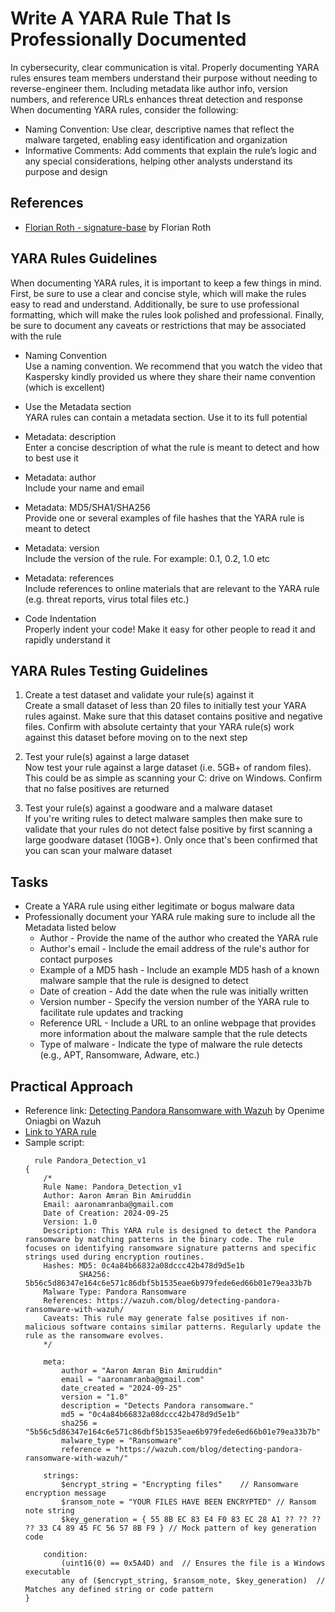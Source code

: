 # Write A YARA Rule That Is Professionally Documented
In cybersecurity, clear communication is vital. Properly documenting YARA rules ensures team members understand their purpose without needing to reverse-engineer them. Including metadata like author info, version numbers, and reference URLs enhances threat detection and response
<br/>
When documenting YARA rules, consider the following:
- Naming Convention: Use clear, descriptive names that reflect the malware targeted, enabling easy identification and organization
- Informative Comments: Add comments that explain the rule’s logic and any special considerations, helping other analysts understand its purpose and design

## References
- [Florian Roth - signature-base](https://github.com/Neo23x0/signature-base/tree/master/yara) by Florian Roth


## YARA Rules Guidelines
When documenting YARA rules, it is important to keep a few things in mind. First, be sure to use a clear and concise style, which will make the rules easy to read and understand. Additionally, be sure to use professional formatting, which will make the rules look polished and professional. Finally, be sure to document any caveats or restrictions that may be associated with the rule

- Naming Convention <br/>
Use a naming convention. We recommend that you watch the video that Kaspersky kindly provided us where they share their name convention (which is excellent)

- Use the Metadata section <br/>
YARA rules can contain a metadata section. Use it to its full potential

- Metadata: description <br/>
Enter a concise description of what the rule is meant to detect and how to best use it

- Metadata: author <br/>
Include your name and email

- Metadata: MD5/SHA1/SHA256 <br/>
Provide one or several examples of file hashes that the YARA rule is meant to detect

- Metadata: version <br/>
Include the version of the rule. For example: 0.1, 0.2, 1.0 etc

- Metadata: references <br/>
Include references to online materials that are relevant to the YARA rule (e.g. threat reports, virus total files etc.)

- Code Indentation <br/>
Properly indent your code! Make it easy for other people to read it and rapidly understand it


## YARA Rules Testing Guidelines
1. Create a test dataset and validate your rule(s) against it <br/>
Create a small dataset of less than 20 files to initially test your YARA rules against. Make sure that this dataset contains positive and negative files. Confirm with absolute certainty that your YARA rule(s) work against this dataset before moving on to the next step

2. Test your rule(s) against a large dataset <br/>
Now test your rule against a large dataset (i.e. 5GB+ of random files). This could be as simple as scanning your C: drive on Windows. Confirm that no false positives are returned

3. Test your rule(s) against a goodware and a malware dataset <br/>
If you're writing rules to detect malware samples then make sure to validate that your rules do not detect false positive by first scanning a large goodware dataset (10GB+). Only once that's been confirmed that you can scan your malware dataset


## Tasks
- Create a YARA rule using either legitimate or bogus malware data
- Professionally document your YARA rule making sure to include all the Metadata listed below
  - Author - Provide the name of the author who created the YARA rule
  - Author's email - Include the email address of the rule's author for contact purposes
  - Example of a MD5 hash - Include an example MD5 hash of a known malware sample that the rule is designed to detect
  - Date of creation - Add the date when the rule was initially written
  - Version number - Specify the version number of the YARA rule to facilitate rule updates and tracking
  - Reference URL - Include a URL to an online webpage that provides more information about the malware sample that the rule detects
  - Type of malware - Indicate the type of malware the rule detects (e.g., APT, Ransomware, Adware, etc.)

## Practical Approach
- Reference link: [Detecting Pandora Ransomware with Wazuh](https://wazuh.com/blog/detecting-pandora-ransomware-with-wazuh/) by Openime Oniagbi on Wazuh
- [Link to YARA rule](https://github.com/aaronamran/MCSI-Remote-Cybersecurity-Internship/blob/main/Threat%20Hunting/YARA%20rules/Pandora_Detection_v1.yar)
- Sample script:
  ```
    rule Pandora_Detection_v1
  {
      /*
      Rule Name: Pandora_Detection_v1
      Author: Aaron Amran Bin Amiruddin
      Email: aaronamranba@gmail.com
      Date of Creation: 2024-09-25
      Version: 1.0
      Description: This YARA rule is designed to detect the Pandora ransomware by matching patterns in the binary code. The rule focuses on identifying ransomware signature patterns and specific strings used during encryption routines.
      Hashes: MD5: 0c4a84b66832a08dccc42b478d9d5e1b
              SHA256: 5b56c5d86347e164c6e571c86dbf5b1535eae6b979fede6ed66b01e79ea33b7b
      Malware Type: Pandora Ransomware
      References: https://wazuh.com/blog/detecting-pandora-ransomware-with-wazuh/
      Caveats: This rule may generate false positives if non-malicious software contains similar patterns. Regularly update the rule as the ransomware evolves.
      */
  
      meta:
          author = "Aaron Amran Bin Amiruddin"
          email = "aaronamranba@gmail.com"
          date_created = "2024-09-25"
          version = "1.0"
          description = "Detects Pandora ransomware."
          md5 = "0c4a84b66832a08dccc42b478d9d5e1b"
          sha256 = "5b56c5d86347e164c6e571c86dbf5b1535eae6b979fede6ed66b01e79ea33b7b"
          malware_type = "Ransomware"
          reference = "https://wazuh.com/blog/detecting-pandora-ransomware-with-wazuh/"
  
      strings:
          $encrypt_string = "Encrypting files"    // Ransomware encryption message
          $ransom_note = "YOUR FILES HAVE BEEN ENCRYPTED" // Ransom note string
          $key_generation = { 55 8B EC 83 E4 F0 83 EC 28 A1 ?? ?? ?? ?? 33 C4 89 45 FC 56 57 8B F9 } // Mock pattern of key generation code
  
      condition:
          (uint16(0) == 0x5A4D) and  // Ensures the file is a Windows executable
          any of ($encrypt_string, $ransom_note, $key_generation)  // Matches any defined string or code pattern
  }
  ```

